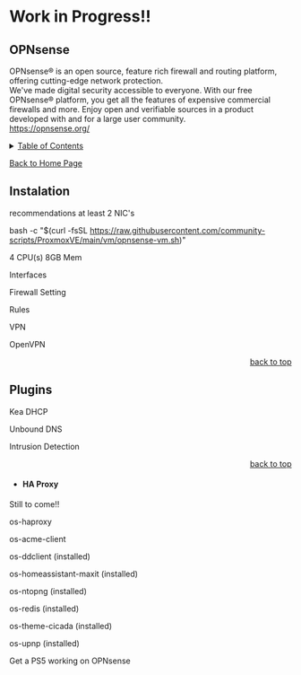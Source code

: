 # Work in Progress!!

<a id="readme_top"></a>
## OPNsense


OPNsense® is an open source, feature rich firewall and routing platform, offering cutting-edge network protection.  
We've made digital security accessible to everyone. With our free OPNsense® platform, you get all the features of expensive commercial firewalls and more. Enjoy open and verifiable sources in a product developed with and for a large user community.  
https://opnsense.org/

<details>
<summary><u>Table of Contents</u></summary>

+ <a href="#Instalation">Instalation</a>
+ <a href="#Interfaces">Interfaces</a>
+ <a href="#Firewall_Settings">Firewall Setting</a>
	+ <a href="#HA_Proxy">Rules</a>
+ <a href="#VPN">VPN</a>
	+ <a href="#OpenVPN">OpenVPN</a>	
+ <a href="#Plugins">Plugins</a>
	+ <a href="#HA_Proxy">HA Proxy</a>
	
</details>  

<a href="https://github.com/HomeStudiosDIY/HomeStudiosDIY/blob/main/README.md">Back to Home Page</a>



## Instalation

recommendations at least 2 NIC's

bash -c "$(curl -fsSL https://raw.githubusercontent.com/community-scripts/ProxmoxVE/main/vm/opnsense-vm.sh)"





4 CPU(s)
8GB Mem







Interfaces


Firewall Setting


Rules




VPN

OpenVPN









<p align="right"><a href="#readme_top">back to top</a></p>

<a id="Plugins"></a>
## Plugins





Kea DHCP

Unbound DNS

Intrusion Detection




<p align="right"><a href="#readme_top">back to top</a></p>

<a id="HA_Proxy"></a>
+ #### HA Proxy

Still to come!!			

os-haproxy




os-acme-client




os-ddclient (installed)	



os-homeassistant-maxit (installed)	



os-ntopng (installed)	


os-redis (installed)	





os-theme-cicada (installed)	


os-upnp (installed)	



Get a PS5 working on OPNsense